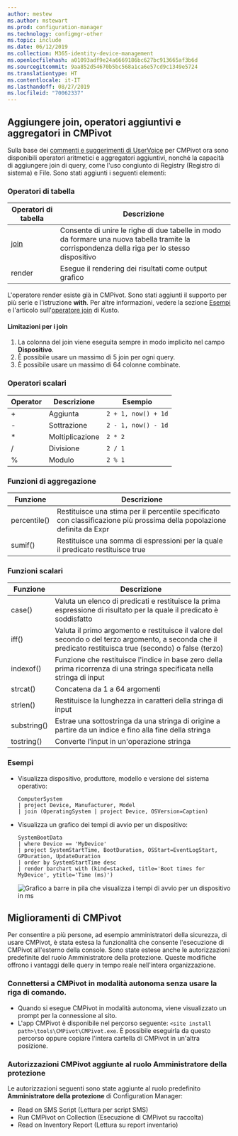 ```yaml
---
author: mestew
ms.author: mstewart
ms.prod: configuration-manager
ms.technology: configmgr-other
ms.topic: include
ms.date: 06/12/2019
ms.collection: M365-identity-device-management
ms.openlocfilehash: a01093adf9e24a6669186bc627bc913665af3b6d
ms.sourcegitcommit: 9aa852d54670b5bc568a1ca6e57cd9c1349e5724
ms.translationtype: HT
ms.contentlocale: it-IT
ms.lasthandoff: 08/27/2019
ms.locfileid: "70062337"
---
```

## <a name="bkmk_cmpivot"></a> Aggiungere join, operatori aggiuntivi e aggregatori in CMPivot
<!--4054074-->
 Sulla base dei [commenti e suggerimenti di UserVoice](https://configurationmanager.uservoice.com/forums/300492-ideas/suggestions/35636239-cmpivot-additional-operators-and-joins) per CMPivot ora sono disponibili operatori aritmetici e aggregatori aggiuntivi, nonché la capacità di aggiungere join di query, come l'uso congiunto di Registry (Registro di sistema) e File. Sono stati aggiunti i seguenti elementi:

### <a name="table-operators"></a>Operatori di tabella

|Operatori di tabella| Descrizione|
|-----|-----|
| [join](https://docs.microsoft.com/azure/kusto/query/joinoperator)| Consente di unire le righe di due tabelle in modo da formare una nuova tabella tramite la corrispondenza della riga per lo stesso dispositivo|
|render|Esegue il rendering dei risultati come output grafico|

L'operatore render esiste già in CMPivot. Sono stati aggiunti il supporto per più serie e l'istruzione **with**. Per altre informazioni, vedere la sezione [Esempi](#bkmk_cmpivot-examples) e l'articolo sull'[operatore join](https://docs.microsoft.com/azure/kusto/query/joinoperator) di Kusto. 

#### <a name="limitations-for-joins"></a>Limitazioni per i join

1. La colonna del join viene eseguita sempre in modo implicito nel campo **Dispositivo**.
1. È possibile usare un massimo di 5 join per ogni query.
1. È possibile usare un massimo di 64 colonne combinate.

### <a name="scalar-operators"></a>Operatori scalari

|Operator| Descrizione|Esempio|
|-----|-----|-----|
| + | Aggiunta| `2 + 1, now() + 1d`|
| - |  Sottrazione| `2 - 1, now() - 1d`|
| * | Moltiplicazione| `2 * 2`|
| / | Divisione | `2 / 1`|
| % | Modulo | `2 % 1`

### <a name="aggregation-functions"></a>Funzioni di aggregazione

|Funzione| Descrizione|
|-----|-----|
| percentile()| Restituisce una stima per il percentile specificato con classificazione più prossima della popolazione definita da Expr|
| sumif() | Restituisce una somma di espressioni per la quale il predicato restituisce true|

### <a name="scalar-functions"></a>Funzioni scalari

|Funzione| Descrizione|
|-----|-----|
| case()| Valuta un elenco di predicati e restituisce la prima espressione di risultato per la quale il predicato è soddisfatto |
| iff() | Valuta il primo argomento e restituisce il valore del secondo o del terzo argomento, a seconda che il predicato restituisca true (secondo) o false (terzo)|
 | indexof() | Funzione che restituisce l'indice in base zero della prima ricorrenza di una stringa specificata nella stringa di input|
| strcat() | Concatena da 1 a 64 argomenti |
| strlen()| Restituisce la lunghezza in caratteri della stringa di input|
| substring() | Estrae una sottostringa da una stringa di origine a partire da un indice e fino alla fine della stringa |
| tostring() | Converte l'input in un'operazione stringa |


### <a name="bkmk_cmpivot-examples"></a> Esempi

- Visualizza dispositivo, produttore, modello e versione del sistema operativo:

   ```
   ComputerSystem
   | project Device, Manufacturer, Model
   | join (OperatingSystem | project Device, OSVersion=Caption)
   ```

- Visualizza un grafico dei tempi di avvio per un dispositivo:

   ```
   SystemBootData
   | where Device == 'MyDevice'
   | project SystemStartTime, BootDuration, OSStart=EventLogStart, GPDuration, UpdateDuration
   | order by SystemStartTime desc
   | render barchart with (kind=stacked, title='Boot times for MyDevice', ytitle='Time (ms)')
   ```
 
   ![Grafico a barre in pila che visualizza i tempi di avvio per un dispositivo in ms](../../media/4054074-render-using-with-statement.png)


## <a name="improvements-to-cmpivot"></a>Miglioramenti di CMPivot

Per consentire a più persone, ad esempio amministratori della sicurezza, di usare CMPivot, è stata estesa la funzionalità che consente l'esecuzione di CMPivot all'esterno della console. Sono state estese anche le autorizzazioni predefinite del ruolo Amministratore della protezione. Queste modifiche offrono i vantaggi delle query in tempo reale nell'intera organizzazione.

### <a name="connect-to-cmpivot-standalone-without-using-the-command-line"></a>Connettersi a CMPivot in modalità autonoma senza usare la riga di comando.
<!--4619340-->

- Quando si esegue CMPivot in modalità autonoma, viene visualizzato un prompt per la connessione al sito. 
- L'app CMPivot è disponibile nel percorso seguente: `<site install path>\tools\CMPivot\CMPivot.exe`. È possibile eseguirla da questo percorso oppure copiare l'intera cartella di CMPivot in un'altra posizione.
 
### <a name="added-cmpivot-permissions-to-the-security-administrator-role"></a>Autorizzazioni CMPivot aggiunte al ruolo Amministratore della protezione
<!--4683130-->

Le autorizzazioni seguenti sono state aggiunte al ruolo predefinito **Amministratore della protezione** di Configuration Manager:
- Read on SMS Script (Lettura per script SMS)
- Run CMPivot on Collection (Esecuzione di CMPivot su raccolta)
- Read on Inventory Report (Lettura su report inventario)

